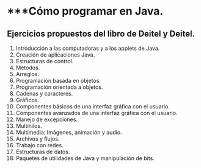 # ***Cómo programar en Java.
## Ejercicios propuestos del libro de Deitel y Deitel.
1. Introducción a las computadoras y a los applets de Java.
2. Creación de aplicaciones Java.
3. Estructuras de control.
4. Métodos.
5. Arreglos.
6. Programación basada en objetos.
7. Programación orientada a objetos.
8. Cadenas y caracteres.
9. Gráficos.
10. Componentes básicos de una interfaz gráfica con el usuario.
11. Componentes avanzados de una interfaz gráfica con el usuario.
12. Manejo de excepciones.
13. Multihilos.
14. Multimedia: Imágenes, animación y audio.
15. Archivos y flujos.
16. Trabajo con redes.
17. Estructuras de datos.
18. Paquetes de utilidades de Java y manipulación de bits.

